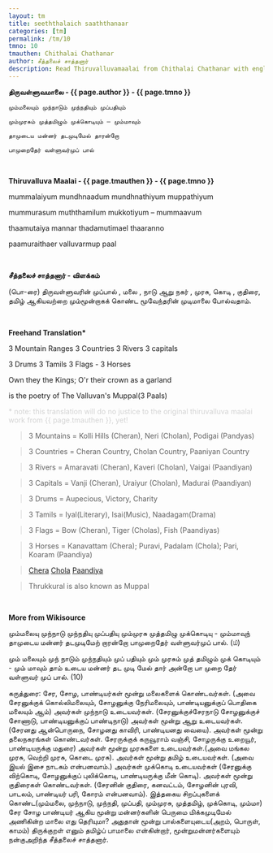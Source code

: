 ```yaml
---
layout: tm
title: seeththalaich saaththanaar
categories: [tm]
permalink: /tm/10
tmno: 10
tmauthen: Chithalai Chathanar
author: சீத்தலைச் சாத்தனார்
description: Read Thiruvalluvamaalai from Chithalai Chathanar with english translation
---
```


**திருவள்ளுவமாலை - {{ page.author }} - {{ page.tmno }}**

    மும்மலையும் முந்நாடும் முந்நதியும் முப்பதியும்

    மும்முரசும் முத்தமிழும் முக்கொடியும் – மும்மாவும்

    தாமுடைய மன்னர் தடமுடிமேல் தாரன்றோ
    
    பாமுறைதேர் வள்ளுவர்முப் பால்

<br>

**Thiruvalluva Maalai - {{ page.tmauthen }} - {{ page.tmno }}**

mummalaiyum mundhnaadum mundhnathiyum muppathiyum

mummurasum muththamilum mukkotiyum – mummaavum

thaamutaiya mannar thadamutimael thaaranno

paamuraithaer valluvarmup paal

<br>

**சீத்தலைச் சாத்தனார் - விளக்கம்**

(பொ-ரை) திருவள்ளுவரின் முப்பால் , மலை , நாடு ஆறு நகர் , முரசு, கொடி , குதிரை, தமிழ் ஆகியவற்றை மும்மூன்றாகக் கொண்ட மூவேந்தரின் முடிமாலை போல்வதாம்.

<br>

**Freehand Translation\***

3 Mountain Ranges 3 Countries 3 Rivers 3 capitals

3 Drums 3 Tamils 3 Flags - 3 Horses 

Own they the Kings; O'r their crown as a garland

is the poetry of The Valluvan's Muppal(3 Paals)

<p style="color: lightgrey;">* note: this translation will do no justice to the original thiruvalluva maalai work from {{ page.tmauthen }}, yet!</p>

> 3 Mountains = Kolli Hills (Cheran), Neri (Cholan), Podigai (Pandyas)

> 3 Countries = Cheran Country, Cholan Country, Paaniyan Country

> 3 Rivers = Amaravati (Cheran), Kaveri (Cholan), Vaigai (Paandiyan)

> 3 Capitals = Vanji (Cheran), Uraiyur (Cholan), Madurai (Paandiyan)

> 3 Drums = Aupecious, Victory, Charity 

> 3 Tamils = Iyal(Literary), Isai(Music), Naadagam(Drama)

> 3 Flags = Bow (Cheran), Tiger (Cholas), Fish (Paandiyas)

> 3 Horses = Kanavattam (Chera); Puravi, Padalam (Chola); Pari, Koaram (Paandiya)

> [Chera](https://en.wikipedia.org/wiki/Chera_dynasty)
[Chola](https://en.wikipedia.org/wiki/Chola_dynasty)
[Paandiya](https://en.wikipedia.org/wiki/Pandya_dynasty)

> Thrukkural is also known as Muppal

<br>

**More from Wikisource**

மும்மலையு முந்நாடு முந்நதியு முப்பதியு
மும்முரசு முத்தமிழு முக்கொடியு - மும்மாவுந்
தாமுடைய மன்னர் தடமுடிமேற் றாரன்றோ
பாமுறைதேர் வள்ளுவர்முப் பால். (௰)


மும் மலையும் முந் நாடும் முந்நதியும் முப் பதியும்
மும் முரசும் முத் தமிழும் முக் கொடியும் - மும் மாவும்
தாம் உடைய மன்னர் தட முடி மேல் தார் அன்றோ
பா முறை தேர் வள்ளுவர் முப் பால். (10)

கருத்துரை:
சேர, சோழ, பாண்டியர்கள் மூன்று மலைகளைக் கொண்டவர்கள். (அவை சேரனுக்குக் கொல்லிமலையும், சோழனுக்கு நேரிமலையும், பாண்டியனுக்குப் பொதிகை மலையும் ஆம்) அவர்கள் முந்நாடு உடையவர்கள். (சேரனுக்குச்சேரநாடு சோழனுக்குச் சோணாடு, பாண்டியனுக்குப் பாண்டிநாடு) அவர்கள் மூன்று ஆறு உடையவர்கள்.(சேரனது ஆன்பொருநை, சோழனது காவிரி, பாண்டியனது வையை). அவர்கள் மூன்று தலைநகரங்கள் கொண்டவர்கள். சேரருக்குக் கருவூராம் வஞ்சி, சோழருக்கு உறையூர், பாண்டியருக்கு மதுரை) அவர்கள் மூன்று முரசுகளை உடையவர்கள்.(அவை மங்கல முரசு, வெற்றி முரசு, கொடை முரசு). அவர்கள் மூன்று தமிழ் உடையவர்கள். (அவை இயல் இசை நாடகம் என்பனவாம்.) அவர்கள் முக்கொடி உடையவர்கள் (சேரனுக்கு விற்கொடி, சோழனுக்குப் புலிக்கொடி, பாண்டியருக்கு மீன் கொடி). அவர்கள் மூன்று குதிரைகள் கொண்டவர்கள். (சேரனின் குதிரை, கனவட்டம், சோழனின் புரவி, பாடலம், பாண்டியர் பரி, கோரம் என்பனவாம்). இத்தகைய சிறப்புகளைக் கொண்ட(மும்மலை, முந்நாடு, முந்நதி, முப்பதி, மும்முரசு, முத்தமிழ், முக்கொடி, மும்மா) சேர சோழ பாண்டியர் ஆகிய மூன்று மன்னர்களின் பெருமை மிக்கமுடிமேல் அணிகின்ற மாலை எது தெரியுமா? அதுதான் மூன்று பால்களையுடைய(அறம், பொருள், காமம்) திருக்குறள் எனும் தமிழ்ப் பாமாலை என்கின்றார், மூன்றுமன்னர்களையும் நன்குஅறிந்த சீத்தலைச் சாத்தனார். 
